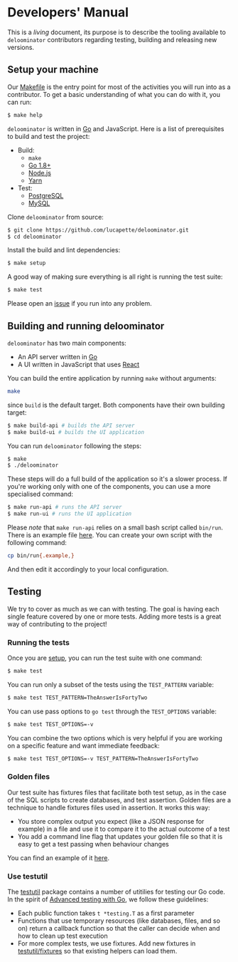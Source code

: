 # Developers' Manual

This is a _living_ document, its purpose is to describe the tooling available
to `deloominator` contributors regarding testing, building and releasing new
versions.

## Setup your machine

Our [Makefile](/Makefile) is the entry point for most of the activities you
will run into as a contributor. To get a basic understanding of what you can
do with it, you can run:

```sh
$ make help
```

`deloominator` is written in [Go](https://golang.org/) and JavaScript. Here is a
list of prerequisites to build and test the project:

- Build:
  - `make`
  - [Go 1.8+](http://golang.org/doc/install)
  - [Node.js](https://nodejs.org/en/)
  - [Yarn](https://yarnpkg.com/en/)
- Test:
  - [PostgreSQL](https://www.postgresql.org/)
  - [MySQL](https://www.mysql.com/)

Clone `deloominator` from source:

```sh
$ git clone https://github.com/lucapette/deloominator.git
$ cd deloominator
```

Install the build and lint dependencies:

```sh
$ make setup
```

A good way of making sure everything is all right is running the test suite:

```sh
$ make test
```

Please open an [issue](https://github.com/lucapette/deloominator/issues/new)
if you run into any problem.

## Building and running deloominator

`deloominator` has two main components:

- An API server written in [Go](https::/golang.org)
- A UI written in JavaScript that uses
  [React](https://facebook.github.io/react/)

You can build the entire application by running `make` without arguments:

```sh
make
```

since `build` is the default target. Both components have their own building
target:

```sh
$ make build-api # builds the API server
$ make build-ui # builds the UI application
```

You can run `deloominator` following the steps:

```sh
$ make
$ ./deloominator
```

These steps will do a full build of the application so it's a slower process. If
you're working only with one of the components, you can use a more specialised
command:

```sh
$ make run-api # runs the API server
$ make run-ui # runs the UI application
```

Please *note* that `make run-api` relies on a small bash script called
`bin/run`. There is an example file [here](bin/run.example). You can create your
own script with the following command:

```sh
cp bin/run{.example,}
```

And then edit it accordingly to your local configuration.

## Testing

We try to cover as much as we can with testing. The goal is having each single
feature covered by one or more tests. Adding more tests is a great way of
contributing to the project!

### Running the tests

Once you are [setup](#setup-your-machine), you can run the test suite with one
command:

```sh
$ make test
```

You can run only a subset of the tests using the `TEST_PATTERN` variable:

```sh
$ make test TEST_PATTERN=TheAnswerIsFortyTwo
```

You can use pass options to `go test` through the `TEST_OPTIONS` variable:

```sh
$ make test TEST_OPTIONS=-v
```

You can combine the two options which is very helpful if you are working on a
specific feature and want immediate feedback:

```sh
$ make test TEST_OPTIONS=-v TEST_PATTERN=TheAnswerIsFortyTwo
```

### Golden files

Our test suite has fixtures files that facilitate both test setup, as in the
case of the SQL scripts to create databases, and test assertion. Golden files
are a technique to handle fixtures files used in assertion. It works this way:

- You store complex output you expect (like a JSON response for example) in a
  file and use it to compare it to the actual outcome of a test
- You add a command line flag that updates your golden file so that it is easy
  to get a test passing when behaviour changes

You can find an example of it [here](/pkg/api/graphql_test.go).

### Use testutil

The [testutil](pkg/testutil) package contains a number of utitilies for testing
our Go code. In the spirit of [Advanced testing with
Go](https://speakerdeck.com/mitchellh/advanced-testing-with-go), we follow these
guidelines:

- Each public function takes `t *testing.T` as a first parameter
- Functions that use temporary resources (like databases, files, and so on)
  return a callback function so that the caller can decide when and how to
  clean up test execution
- For more complex tests, we use fixtures. Add new fixtures in
  [testutil/fixtures](pkg/testutil/fixtures) so that existing helpers can load
  them.
